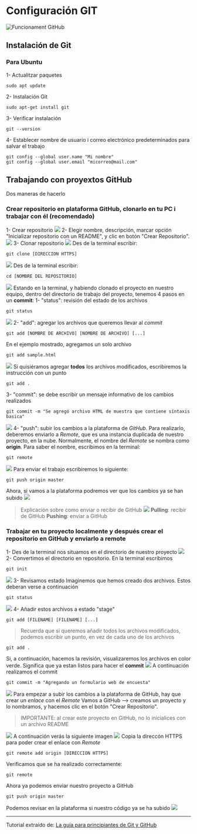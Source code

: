 # Configuración GIT
![Funcionament GitHub](./Imatges/vcs.png)
## Instalación de Git
### Para Ubuntu
1- Actualitzar paquetes
```
sudo apt update
```
2- Instalación Git
```
sudo apt-get install git
```
3- Verificar instalación
```
git --version
```
4- Establecer nombre de usuario i correo electrónico predeterminados para salvar el trabajo
```
git config --global user.name "Mi nombre"
git config --global user.email "micorreo@mail.com"
```
## Trabajando con proyextos GitHub
Dos maneras de hacerlo
### Crear repositorio en plataforma GitHub, clonarlo en tu PC i trabajar con él (recomendado)
1- Crear repositorio
![](./Imatges/new-repo.png)
2- Elegir nombre, descripción, marcar opción "Inicializar repositorio con un README", y clic en botón "Crear Repositorio".
![](./Imatges/readme.png)
3- Clonar repositorio
![](./Imatges/github-project.png)
Des de la terminal escribir:
```
git clone [DIRECCION HTTPS]
```
![](./Imatges/cmd-1.png)
Des de la terminal escribir:
```
cd [NOMBRE DEL REPOSITORIO]
```
![](./Imatges/cmd-2.png
)
Estando en la terminal, y habiendo clonado el proyecto en nuestro equipo, dentro del directorio de trabajo del proyecto, tenemos 4 pasos en un **commit**:
1- "status": revisión del estado de los archivos
```
git status
```
![](./Imatges/git-status-1.png)
2- "add": agregar los archivos que queremos llevar al *commit*
```
git add [NOMBRE DE ARCHIVO] [NOMBRE DE ARCHIVO] [...]
```
En el ejemplo mostrado, agregamos un solo archivo
```
git add sample.html
```
![](./Imatges/sample.png)
Si quisiéramos agregar **todos** los archivos modificados, escribiremos la instrucción con un punto
```
git add .
```
3- "commit": se debe escribir un mensaje informativo de los cambios realizados
```
git commit -m "Se agregó archivo HTML de muestra que contiene síntaxis basica"
```
![](./Imatges/commit-1.png)
4- "push": subir los cambios a la plataforma de *GitHub*. Para realizarlo, deberemos enviarlo a *Remote*, que es una instancia duplicada de nuestro proyecto, en la nube. Normalmente, el nombre del *Remote* se nombra como **origin**.
Para saber el nombre, escribimos en la terminal:
```
git remote
```
![](./Imatges/remote-1.png)
Para enviar el trabajo escribiremos lo siguiente:
```
git push origin master
```
Ahora, si vamos a la plataforma podremos ver que los cambios ya se han subido
![](./Imatges/push-1.png)
> Explicación sobre como enviar o recibir de GitHub
![](./Imatges/explanation.png)
**Pulling**: recibir de GitHub
**Pushing**: enviar a GitHub
### Trabajar en tu proyecto localmente y después crear el repositorio en GitHub y enviarlo a remote
1- Des de la terminal nos situamos en el directorio de nuestro proyecto
![](./Imatges/type-2.png)
2- Convertimos el directorio en repositorio.
En la terminal escribimos
```
git init
```
![](./Imatges/init.png)
3- Revisamos estado
Imaginemos que hemos creado dos archivos. Estos deberan verse a continuación
```
git status
```
![](./Imatges/status-2.png)
4- Añadir estos archivos a estado "stage"
```
git add [FILENAME] [FILENAME] [...]
```
> Recuerda que si queremos añadir todos los archivos modificados, podemos escribir un punto, en vez de cada uno de los archivos

```
git add .
```
Si, a continuación, hacemos la revisión, visualizaremos los archivos en color verde. Significa que ya estan listos para hacer el **commit**
![](./Imatges/commit-1.png)
A continuación realizamos el commit
```
git commit -m "Agregando un formulario web de encuesta"
```
![](./Imatges/survey-form.png)
Para empezar a subir los cambios a la plataforma de GitHub, hay que crear un *enlace* con el *Remote*
Vamos a GitHub --> creamos un proyecto y lo nombramos, y hacemos clic en el botón "Crear Repositorio".
> IMPORTANTE: al crear este proyecto en GitHub, no lo inicialices con un archivo README

![](./Imatges/new-repo-2.png)
A continuación verás la siguiente imagen
![](./Imatges/web-page.png)
Copia la direccón HTTPS para poder crear el enlace con *Remote*
```
git remote add origin [DIRECCION HTTPS]
```
Verificamos que se ha realizado correctamente:
```
git remote
```
Ahora ya podemos enviar nuestro proyecto a GitHub
```
git push origin master
```
Podemos revisar en la plataforma si nuestro código ya se ha subido
![](./Imatges/final.png)

---
Tutorial extraído de: [La guía para principiantes de Git y GitHub](https://www.freecodecamp.org/espanol/news/guia-para-principiantes-de-git-y-github/)
